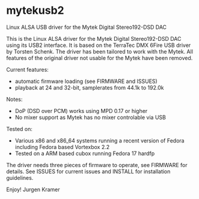 mytekusb2
=========

Linux ALSA USB driver for the Mytek Digital Stereo192-DSD DAC

This is the Linux ALSA driver for the Mytek Digital Stereo192-DSD DAC using its
USB2 interface. It is based on the TerraTec DMX 6Fire USB driver by Torsten Schenk.
The driver has been tailored to work with the Mytek. All features of the original 
driver not usable for the Mytek have been removed.

Current features:
- automatic firmware loading (see FIRMWARE and ISSUES)
- playback at 24 and 32-bit, samplerates from 44.1k to 192.0k

Notes:
- DoP (DSD over PCM) works using MPD 0.17 or higher
- No mixer support as Mytek has no mixer controlable via USB

Tested on:
- Various x86 and x86_64 systems running a recent version of Fedora
  including Fedora based Vortexbox 2.2
- Tested on a ARM based cubox running Fedora 17 hardfp


The driver needs three pieces of firmware to operate, see FIRMWARE for details.
See ISSUES for current issues and INSTALL for installation guidelines.

Enjoy!
Jurgen Kramer
